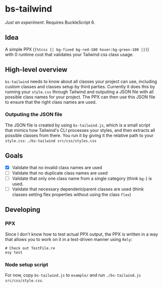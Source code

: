 # bs-tailwind

_Just an experiment_. Requires BuckleScript 6.

## Idea

A simple PPX (`[%tcss {| bg-fixed bg-red-100 hover:bg-green-100 |}]`) with 0 runtime cost that validates your Tailwind css class usage.

## High-level overview

`bs-tailwind` needs to know about all classes your project can use, including custom classes and classes setup by third parties. Currently it does this by running your `style.css` through Tailwind and outputing a JSON file with all possible class names for your project. The PPX can then use this JSON file to ensure that the right class names are used.

### Outputing the JSON file

The JSON file is created by using `bs-tailwind.js`, which is a small script that mimics how Tailwind's CLI processes your styles, and then extracts all possible classes from there. You run it by giving it the relative path to your `style.css`:
`./bs-tailwind src/css/styles.css`

## Goals

- [x] Validate that no invalid class names are used
- [ ] Validate that no duplicate class names are used
- [ ] Validate that only one class name from a single category (think `bg-`) is used.
- [ ] Validate that necessary dependent/parent classes are used (think classes setting flex properties without using the class `flex`)

## Developing

### PPX

Since I don't know how to test actual PPX output, the PPX is written in a way that allows you to work on it in a test-driven manner using `Rely`:

```
# Check out TestFile.re
esy test
```

### Node setup script

For now, copy `bs-tailwind.js` to `example/` and run `./bs-tailwind.js src/css/style.css`.
